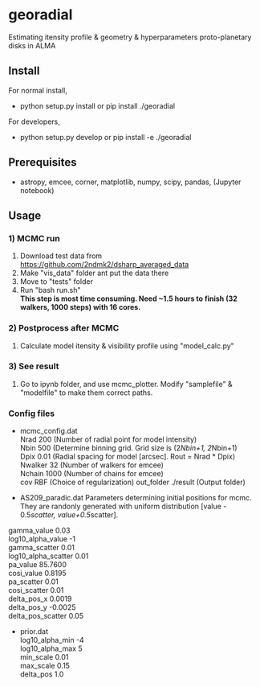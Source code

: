 # georadial
Estimating itensity profile & geometry & hyperparameters proto-planetary disks in ALMA 

## Install 
For normal install, 
* python setup.py install or pip install ./georadial

For developers, 
* python setup.py develop or pip install -e ./georadial
    
## Prerequisites
- astropy, emcee, corner, matplotlib, numpy, scipy, pandas, (Jupyter notebook)

## Usage

### 1) MCMC run
1. Download test data from https://github.com/2ndmk2/dsharp_averaged_data
2. Make "vis_data" folder ant put the data there
3. Move to "tests" folder
4. Run "bash run.sh"  
   **This step is most time consuming. Need ~1.5 hours to finish (32 walkers, 1000 steps) with 16 cores.**
   

### 2) Postprocess after MCMC
1. Calculate model itensity & visibility profile using "model_calc.py"

### 3) See result
1. Go to ipynb folder, and use mcmc_plotter. Modify "samplefile" & "modelfile" to make them correct paths.

### Config files
- mcmc_config.dat  
Nrad 200 (Number of radial point for model intensity)  
Nbin 500 (Determine binning grid. Grid size is (2*Nbin+1, 2*Nbin+1)  
Dpix 0.01 (Radial spacing for model [arcsec]. Rout = Nrad * Dpix) 
Nwalker 32  (Number of walkers for emcee)  
Nchain 1000  (Number of chains for emcee)  
cov RBF  (Choice of regularization)
out_folder ./result (Output folder)

- AS209_paradic.dat
Parameters determining initial positions for mcmc.  
They are randonly generated with uniform distribution [value - 0.5*scatter, value+0.5*scatter].

gamma_value 0.03  
log10_alpha_value -1  
gamma_scatter 0.01  
log10_alpha_scatter 0.01  
pa_value 85.7600  
cosi_value 0.8195  
pa_scatter 0.01  
cosi_scatter 0.01  
delta_pos_x 0.0019  
delta_pos_y -0.0025  
delta_pos_scatter 0.05  

- prior.dat  
log10_alpha_min -4  
log10_alpha_max 5  
min_scale 0.01  
max_scale 0.15  
delta_pos 1.0  

